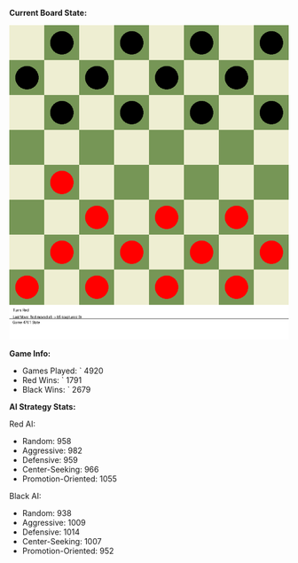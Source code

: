 
**Current Board State:**  
<!-- START_GIF -->
![Checkers Game](./checkers_game.gif)
<!-- END_GIF -->

**Game Info:**  
- Games Played: `<!-- GAMES_PLAYED --> 4920
- Red Wins: `<!-- RED_WINS --> 1791
- Black Wins: `<!-- BLACK_WINS --> 2679

<!-- AI_STATS -->
**AI Strategy Stats:**

Red AI:
- Random: 958
- Aggressive: 982
- Defensive: 959
- Center-Seeking: 966
- Promotion-Oriented: 1055

Black AI:
- Random: 938
- Aggressive: 1009
- Defensive: 1014
- Center-Seeking: 1007
- Promotion-Oriented: 952

